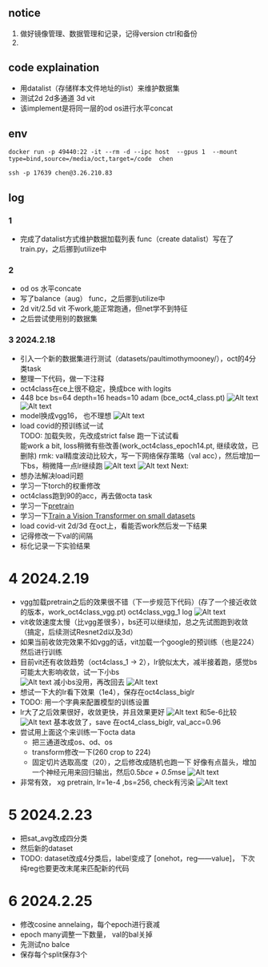 ## notice  
1. 做好镜像管理、数据管理和记录，记得version ctrl和备份   
2. 

## code explaination 
- 用datalist（存储样本文件地址的list）来维护数据集
- 测试2d 2d多通道 3d vit  
- 该implement是将同一层的od os进行水平concat  

## env
```
docker run -p 49440:22 -it --rm -d --ipc host  --gpus 1  --mount type=bind,source=/media/oct,target=/code  chen
```
```
ssh -p 17639 chen@3.26.210.83
```
## log
### 1
- 完成了datalist方式维护数据加载列表
func（create datalist）写在了train.py，之后挪到utilize中
### 2
- od os 水平concate
- 写了balance（aug） func，之后挪到utilize中
- 2d vit/2.5d vit  不work,能正常跑通，但net学不到特征
- 之后尝试使用别的数据集
### 3 2024.2.18
- 引入一个新的数据集进行测试（datasets/paultimothymooney/），oct的4分类task
- 整理一下代码，做一下注释
- oct4class在ce上很不稳定，换成bce with logits
- 448 bce bs=64 depth=16 heads=10 adam (bce_oct4_class.pt)
![Alt text](image.png)
![Alt text](image-1.png)
- model换成vgg16， 也不理想
![Alt text](image-2.png)
- load covid的预训练试一试  
TODO: 加载失败，先改成strict false 跑一下试试看  
能work a bit, loss稍微有些改善(work_oct4class_epoch14.pt, 继续收敛，已删除) rmk: val精度波动比较大，写一下网络保存策略（val acc），然后增加一下bs，稍微降一点lr继续跑
![Alt text](image-6.png)
![Alt text](image-7.png)
Next:
- 想办法解决load问题
- 学习一下torch的权重修改
- oct4class跑到90的acc，再去做octa task
- 学习一下[pretrain](https://www.analyticsvidhya.com/blog/2020/08/top-4-pre-trained-models-for-image-classification-with-python-code/)
- 学习一下[Train a Vision Transformer on small datasets](https://keras.io/examples/vision/vit_small_ds/)
- load covid-vit 2d/3d 在oct上，看能否work然后发一下结果
- 记得修改一下val的间隔
- 标化记录一下实验结果
# 4 2024.2.19
- vgg加载pretrain之后的效果很不错（下一步规范下代码）(存了一个接近收敛的版本，work_oct4class_vgg.pt)
oct4class_vgg_1 log
![Alt text](image-9.png)
- vit收敛速度太慢（比vgg差很多），bs还可以继续加，总之先试图跑到收敛（搞定，后续测试Resnet2d以及3d）
- 如果当前收敛完效果不如vgg的话，vit加载一个google的预训练（也是224）然后进行训练
- 目前vit还有收敛趋势（oct4class_1 -> 2），lr貌似太大，减半接着跑，感觉bs可能太大影响收敛，试一下小bs  
![Alt text](image-10.png)
减小bs没用，再改回去
![Alt text](image-11.png)
- 想试一下大的lr看下效果（1e4），保存在oct4class_biglr
- TODO: 用一个字典来配置模型的训练设置
- lr大了之后效果很好，收敛更快，并且效果更好
![Alt text](image-12.png)
和5e-6比较
![Alt text](image-13.png)
基本收敛了，save 在oct4_class_biglr, val_acc=0.96  
- 尝试用上面这个来训练一下octa data  
    - 把三通道改成os、od、os
    - transform修改一下(260 crop to 224)
    - 固定切片选取高度（20），之后修改成随机也跑一下
好像有点苗头，增加一个神经元用来回归输出，然后0.5*bce + 0.5*mse
![Alt text](image-14.png)
- 非常有效， xg pretrain, lr=1e-4 ,bs=256, check有污染
![Alt text](image-15.png)



# 5 2024.2.23  
- 把sat_avg改成四分类  
- 然后新的dataset
- TODO: dataset改成4分类后，label变成了 [onehot，reg——value]， 下次纯reg也要更改末尾来匹配新的代码


# 6 2024.2.25
- 修改cosine annelaing，每个epoch进行衰减
- epoch many调整一下数量， val的bal关掉
- 先测试no balce
- 保存每个split保存3个